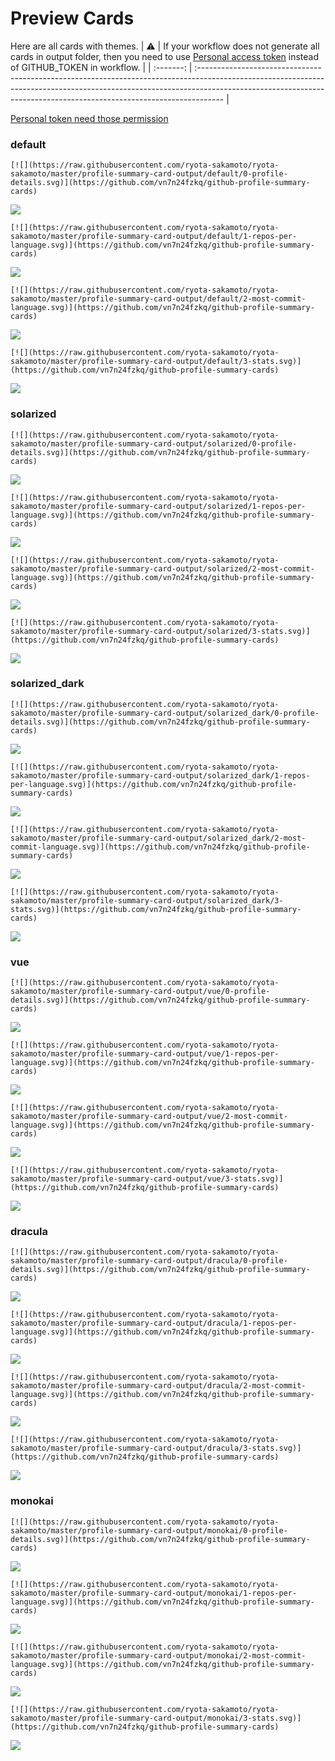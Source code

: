 
# Preview Cards

Here are all cards with themes.
| :warning: | If your workflow does not generate all cards in output folder, then you need to use [Personal access token](https://docs.github.com/en/actions/configuring-and-managing-workflows/creating-and-storing-encrypted-secrets) instead of GITHUB_TOKEN in workflow. |
| :-------: | :------------------------------------------------------------------------------------------------------------------------------------------------------------------------------------------------------------------------------------------------ |

[Personal token need those permission](https://github.com/vn7n24fzkq/github-profile-summary-cards/wiki/Personal-access-token-permissions)


### default


```
[![](https://raw.githubusercontent.com/ryota-sakamoto/ryota-sakamoto/master/profile-summary-card-output/default/0-profile-details.svg)](https://github.com/vn7n24fzkq/github-profile-summary-cards)
```
![](https://raw.githubusercontent.com/ryota-sakamoto/ryota-sakamoto/master/profile-summary-card-output/default/0-profile-details.svg)


```
[![](https://raw.githubusercontent.com/ryota-sakamoto/ryota-sakamoto/master/profile-summary-card-output/default/1-repos-per-language.svg)](https://github.com/vn7n24fzkq/github-profile-summary-cards)
```
![](https://raw.githubusercontent.com/ryota-sakamoto/ryota-sakamoto/master/profile-summary-card-output/default/1-repos-per-language.svg)


```
[![](https://raw.githubusercontent.com/ryota-sakamoto/ryota-sakamoto/master/profile-summary-card-output/default/2-most-commit-language.svg)](https://github.com/vn7n24fzkq/github-profile-summary-cards)
```
![](https://raw.githubusercontent.com/ryota-sakamoto/ryota-sakamoto/master/profile-summary-card-output/default/2-most-commit-language.svg)


```
[![](https://raw.githubusercontent.com/ryota-sakamoto/ryota-sakamoto/master/profile-summary-card-output/default/3-stats.svg)](https://github.com/vn7n24fzkq/github-profile-summary-cards)
```
![](https://raw.githubusercontent.com/ryota-sakamoto/ryota-sakamoto/master/profile-summary-card-output/default/3-stats.svg)


### solarized


```
[![](https://raw.githubusercontent.com/ryota-sakamoto/ryota-sakamoto/master/profile-summary-card-output/solarized/0-profile-details.svg)](https://github.com/vn7n24fzkq/github-profile-summary-cards)
```
![](https://raw.githubusercontent.com/ryota-sakamoto/ryota-sakamoto/master/profile-summary-card-output/solarized/0-profile-details.svg)


```
[![](https://raw.githubusercontent.com/ryota-sakamoto/ryota-sakamoto/master/profile-summary-card-output/solarized/1-repos-per-language.svg)](https://github.com/vn7n24fzkq/github-profile-summary-cards)
```
![](https://raw.githubusercontent.com/ryota-sakamoto/ryota-sakamoto/master/profile-summary-card-output/solarized/1-repos-per-language.svg)


```
[![](https://raw.githubusercontent.com/ryota-sakamoto/ryota-sakamoto/master/profile-summary-card-output/solarized/2-most-commit-language.svg)](https://github.com/vn7n24fzkq/github-profile-summary-cards)
```
![](https://raw.githubusercontent.com/ryota-sakamoto/ryota-sakamoto/master/profile-summary-card-output/solarized/2-most-commit-language.svg)


```
[![](https://raw.githubusercontent.com/ryota-sakamoto/ryota-sakamoto/master/profile-summary-card-output/solarized/3-stats.svg)](https://github.com/vn7n24fzkq/github-profile-summary-cards)
```
![](https://raw.githubusercontent.com/ryota-sakamoto/ryota-sakamoto/master/profile-summary-card-output/solarized/3-stats.svg)


### solarized_dark


```
[![](https://raw.githubusercontent.com/ryota-sakamoto/ryota-sakamoto/master/profile-summary-card-output/solarized_dark/0-profile-details.svg)](https://github.com/vn7n24fzkq/github-profile-summary-cards)
```
![](https://raw.githubusercontent.com/ryota-sakamoto/ryota-sakamoto/master/profile-summary-card-output/solarized_dark/0-profile-details.svg)


```
[![](https://raw.githubusercontent.com/ryota-sakamoto/ryota-sakamoto/master/profile-summary-card-output/solarized_dark/1-repos-per-language.svg)](https://github.com/vn7n24fzkq/github-profile-summary-cards)
```
![](https://raw.githubusercontent.com/ryota-sakamoto/ryota-sakamoto/master/profile-summary-card-output/solarized_dark/1-repos-per-language.svg)


```
[![](https://raw.githubusercontent.com/ryota-sakamoto/ryota-sakamoto/master/profile-summary-card-output/solarized_dark/2-most-commit-language.svg)](https://github.com/vn7n24fzkq/github-profile-summary-cards)
```
![](https://raw.githubusercontent.com/ryota-sakamoto/ryota-sakamoto/master/profile-summary-card-output/solarized_dark/2-most-commit-language.svg)


```
[![](https://raw.githubusercontent.com/ryota-sakamoto/ryota-sakamoto/master/profile-summary-card-output/solarized_dark/3-stats.svg)](https://github.com/vn7n24fzkq/github-profile-summary-cards)
```
![](https://raw.githubusercontent.com/ryota-sakamoto/ryota-sakamoto/master/profile-summary-card-output/solarized_dark/3-stats.svg)


### vue


```
[![](https://raw.githubusercontent.com/ryota-sakamoto/ryota-sakamoto/master/profile-summary-card-output/vue/0-profile-details.svg)](https://github.com/vn7n24fzkq/github-profile-summary-cards)
```
![](https://raw.githubusercontent.com/ryota-sakamoto/ryota-sakamoto/master/profile-summary-card-output/vue/0-profile-details.svg)


```
[![](https://raw.githubusercontent.com/ryota-sakamoto/ryota-sakamoto/master/profile-summary-card-output/vue/1-repos-per-language.svg)](https://github.com/vn7n24fzkq/github-profile-summary-cards)
```
![](https://raw.githubusercontent.com/ryota-sakamoto/ryota-sakamoto/master/profile-summary-card-output/vue/1-repos-per-language.svg)


```
[![](https://raw.githubusercontent.com/ryota-sakamoto/ryota-sakamoto/master/profile-summary-card-output/vue/2-most-commit-language.svg)](https://github.com/vn7n24fzkq/github-profile-summary-cards)
```
![](https://raw.githubusercontent.com/ryota-sakamoto/ryota-sakamoto/master/profile-summary-card-output/vue/2-most-commit-language.svg)


```
[![](https://raw.githubusercontent.com/ryota-sakamoto/ryota-sakamoto/master/profile-summary-card-output/vue/3-stats.svg)](https://github.com/vn7n24fzkq/github-profile-summary-cards)
```
![](https://raw.githubusercontent.com/ryota-sakamoto/ryota-sakamoto/master/profile-summary-card-output/vue/3-stats.svg)


### dracula


```
[![](https://raw.githubusercontent.com/ryota-sakamoto/ryota-sakamoto/master/profile-summary-card-output/dracula/0-profile-details.svg)](https://github.com/vn7n24fzkq/github-profile-summary-cards)
```
![](https://raw.githubusercontent.com/ryota-sakamoto/ryota-sakamoto/master/profile-summary-card-output/dracula/0-profile-details.svg)


```
[![](https://raw.githubusercontent.com/ryota-sakamoto/ryota-sakamoto/master/profile-summary-card-output/dracula/1-repos-per-language.svg)](https://github.com/vn7n24fzkq/github-profile-summary-cards)
```
![](https://raw.githubusercontent.com/ryota-sakamoto/ryota-sakamoto/master/profile-summary-card-output/dracula/1-repos-per-language.svg)


```
[![](https://raw.githubusercontent.com/ryota-sakamoto/ryota-sakamoto/master/profile-summary-card-output/dracula/2-most-commit-language.svg)](https://github.com/vn7n24fzkq/github-profile-summary-cards)
```
![](https://raw.githubusercontent.com/ryota-sakamoto/ryota-sakamoto/master/profile-summary-card-output/dracula/2-most-commit-language.svg)


```
[![](https://raw.githubusercontent.com/ryota-sakamoto/ryota-sakamoto/master/profile-summary-card-output/dracula/3-stats.svg)](https://github.com/vn7n24fzkq/github-profile-summary-cards)
```
![](https://raw.githubusercontent.com/ryota-sakamoto/ryota-sakamoto/master/profile-summary-card-output/dracula/3-stats.svg)


### monokai


```
[![](https://raw.githubusercontent.com/ryota-sakamoto/ryota-sakamoto/master/profile-summary-card-output/monokai/0-profile-details.svg)](https://github.com/vn7n24fzkq/github-profile-summary-cards)
```
![](https://raw.githubusercontent.com/ryota-sakamoto/ryota-sakamoto/master/profile-summary-card-output/monokai/0-profile-details.svg)


```
[![](https://raw.githubusercontent.com/ryota-sakamoto/ryota-sakamoto/master/profile-summary-card-output/monokai/1-repos-per-language.svg)](https://github.com/vn7n24fzkq/github-profile-summary-cards)
```
![](https://raw.githubusercontent.com/ryota-sakamoto/ryota-sakamoto/master/profile-summary-card-output/monokai/1-repos-per-language.svg)


```
[![](https://raw.githubusercontent.com/ryota-sakamoto/ryota-sakamoto/master/profile-summary-card-output/monokai/2-most-commit-language.svg)](https://github.com/vn7n24fzkq/github-profile-summary-cards)
```
![](https://raw.githubusercontent.com/ryota-sakamoto/ryota-sakamoto/master/profile-summary-card-output/monokai/2-most-commit-language.svg)


```
[![](https://raw.githubusercontent.com/ryota-sakamoto/ryota-sakamoto/master/profile-summary-card-output/monokai/3-stats.svg)](https://github.com/vn7n24fzkq/github-profile-summary-cards)
```
![](https://raw.githubusercontent.com/ryota-sakamoto/ryota-sakamoto/master/profile-summary-card-output/monokai/3-stats.svg)

